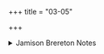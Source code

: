 +++
title = "03-05"

+++

<details><summary>Jamison Brereton Notes</summary>

These three middle verses, before the refrain becomes reintegrated into the verse, begin identically: prá yát, though the sense of yád in 3-4 differs from that in 5.
</details>
